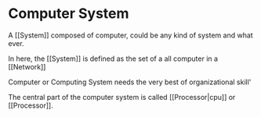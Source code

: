 # Computer System
A [[System]] composed of computer, could be any kind of system and what ever.

In here, the [[System]] is defined as the set of a all computer in a [[Network]]

Computer or Computing System needs the very best of organizational skill'

The central part of the computer system is called [[Processor|cpu]] or [[Processor]]. 

